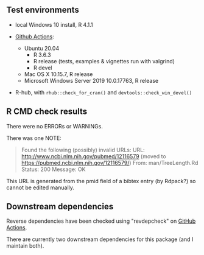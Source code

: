 ## Test environments

* local Windows 10 install, R 4.1.1

* [Github Actions](https://github.com/ms609/TreeSearch/actions):
  - Ubuntu 20.04
    - R 3.6.3
    - R release (tests, examples & vignettes run with valgrind)
    - R devel
  - Mac OS X 10.15.7, R release
  - Microsoft Windows Server 2019 10.0.17763, R release
  
* R-hub, with `rhub::check_for_cran()` and `devtools::check_win_devel()`


## R CMD check results
There were no ERRORs or WARNINGs.

There was one NOTE:

> Found the following (possibly) invalid URLs:
>   URL: http://www.ncbi.nlm.nih.gov/pubmed/12116579 (moved to  https://pubmed.ncbi.nlm.nih.gov/12116579/)
>     From: man/TreeLength.Rd
>     Status: 200
>     Message: OK

This URL is generated from the pmid field of a bibtex entry (by Rdpack?) so
cannot be edited manually.

## Downstream dependencies

Reverse dependencies have been checked using "revdepcheck" on
[GitHub Actions](https://github.com/ms609/TreeTools/actions/workflows/revdep.yml).

There are currently two downstream dependencies for this package
(and I maintain both).
